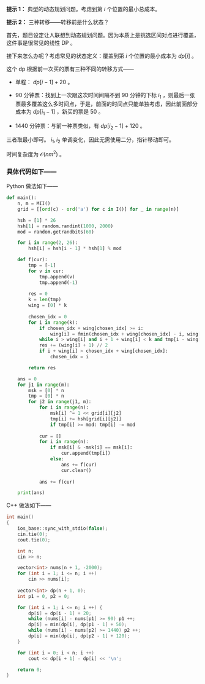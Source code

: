 **提示 1：** 典型的动态规划问题。考虑到第 $i$ 个位置的最小总成本。

**提示 2：** 三种转移——转移前是什么状态？

首先，题目设定让人联想到动态规划问题。因为本质上是挑选区间对点进行覆盖，这件事是很常见的线性 DP 。

接下来怎么办呢？考虑常见的状态定义：覆盖到第 $i$ 个位置的最小成本为 $dp[i]$ 。

这个 dp 根据前一次买的票有三种不同的转移方式——

- 单程： $dp[i-1]+20$ 。

- $90$ 分钟票：找到上一次跟这次时间间隔不到 $90$ 分钟的下标 $i_1$ ，则最后一张票最多覆盖这么多时间点，于是，前面的时间点只能单独考虑，因此前面部分成本为 $dp[i_1-1]$ ，新买的票是 $50$ 。

- $1440$ 分钟票：与前一种票类似，有 $dp[i_2-1]+120$ 。

三者取最小即可。 $i_1,i_2$ 单调变化，因此无需使用二分，指针移动即可。

时间复杂度为 $\mathcal{O}(nm^2)$ 。

### 具体代码如下——

Python 做法如下——

```Python []
def main():
    n, m = MII()
    grid = [[ord(c) - ord('a') for c in I()] for _ in range(n)]

    hsh = [1] * 26
    hsh[1] = random.randint(1000, 2000)
    mod = random.getrandbits(60)

    for i in range(2, 26):
        hsh[i] = hsh[i - 1] * hsh[1] % mod

    def f(cur):
        tmp = [-1]
        for v in cur:
            tmp.append(v)
            tmp.append(-1)
        
        res = 0
        k = len(tmp)
        wing = [0] * k
        
        chosen_idx = 0
        for i in range(k):
            if chosen_idx + wing[chosen_idx] >= i:
                wing[i] = fmin(chosen_idx + wing[chosen_idx] - i, wing[2 * chosen_idx - i])
            while i > wing[i] and i + 1 + wing[i] < k and tmp[i - wing[i] - 1] == tmp[i + wing[i] + 1]: wing[i] += 1
            res += (wing[i] + 1) // 2
            if i + wing[i] > chosen_idx + wing[chosen_idx]:
                chosen_idx = i

        return res

    ans = 0
    for j1 in range(m):
        msk = [0] * n
        tmp = [0] * n
        for j2 in range(j1, m):
            for i in range(n):
                msk[i] ^= 1 << grid[i][j2]
                tmp[i] += hsh[grid[i][j2]]
                if tmp[i] >= mod: tmp[i] -= mod
            
            cur = []
            for i in range(n):
                if msk[i] & -msk[i] == msk[i]:
                    cur.append(tmp[i])
                else:
                    ans += f(cur)
                    cur.clear()
            
            ans += f(cur)

    print(ans)
```

C++ 做法如下——

```cpp []
int main()
{
    ios_base::sync_with_stdio(false);
    cin.tie(0);
    cout.tie(0);

    int n;
    cin >> n;

    vector<int> nums(n + 1, -2000);
    for (int i = 1; i <= n; i ++)
        cin >> nums[i];
    
    vector<int> dp(n + 1, 0);
    int p1 = 0, p2 = 0;

    for (int i = 1; i <= n; i ++) {
        dp[i] = dp[i - 1] + 20;
        while (nums[i] - nums[p1] >= 90) p1 ++;
        dp[i] = min(dp[i], dp[p1 - 1] + 50);
        while (nums[i] - nums[p2] >= 1440) p2 ++;
        dp[i] = min(dp[i], dp[p2 - 1] + 120);
    }

    for (int i = 0; i < n; i ++)
        cout << dp[i + 1] - dp[i] << '\n';

    return 0;
}
```
